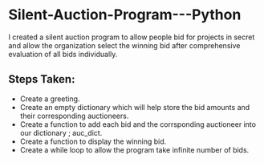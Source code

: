 # Silent-Auction-Program---Python
I created a silent auction program to allow people bid for projects in secret and allow the organization select the winning bid after comprehensive evaluation of all bids individually.

## Steps Taken:
* Create a greeting.
* Create an empty dictionary which will help store the bid amounts and their corresponding auctioneers.
* Create a function to add each bid and the corrsponding auctioneer into our dictionary ; auc_dict.
* Create a function to display the winning bid.
* Create a while loop to allow the program take infinite number of bids.
